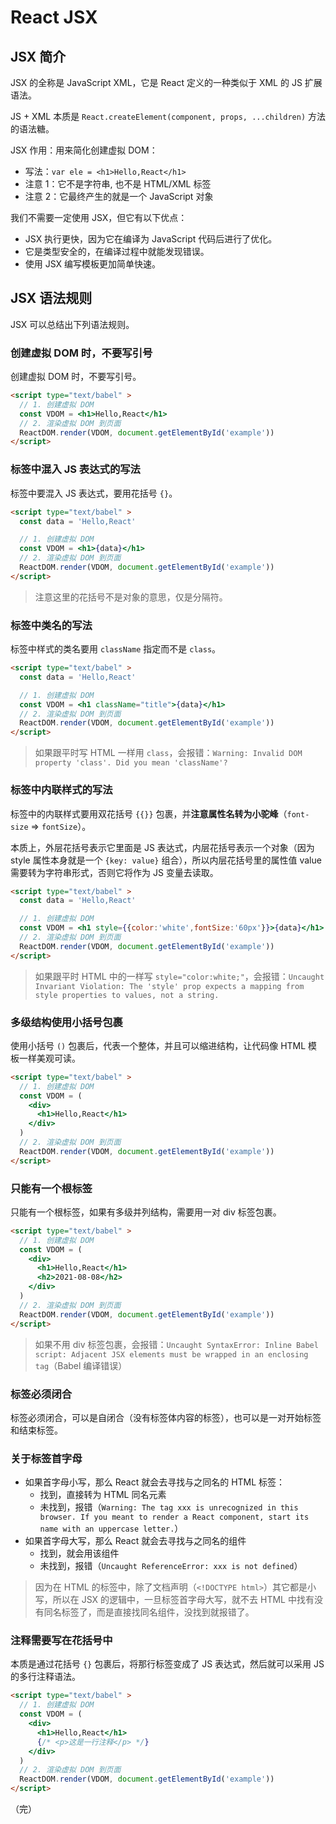 # React JSX

## JSX 简介

JSX 的全称是 JavaScript XML，它是 React 定义的一种类似于 XML 的 JS 扩展语法。

JS + XML 本质是 `React.createElement(component, props, ...children)` 方法的语法糖。

JSX 作用：用来简化创建虚拟 DOM：

* 写法：`var ele = <h1>Hello,React</h1>`
* 注意 1：它不是字符串, 也不是 HTML/XML 标签
* 注意 2：它最终产生的就是一个 JavaScript 对象

我们不需要一定使用 JSX，但它有以下优点：

* JSX 执行更快，因为它在编译为 JavaScript 代码后进行了优化。
* 它是类型安全的，在编译过程中就能发现错误。
* 使用 JSX 编写模板更加简单快速。

## JSX 语法规则

JSX 可以总结出下列语法规则。

### 创建虚拟 DOM 时，不要写引号

创建虚拟 DOM 时，不要写引号。

```html {3}
<script type="text/babel" >
  // 1. 创建虚拟 DOM
  const VDOM = <h1>Hello,React</h1>
  // 2. 渲染虚拟 DOM 到页面
  ReactDOM.render(VDOM, document.getElementById('example'))
</script>
```

### 标签中混入 JS 表达式的写法

标签中要混入 JS 表达式，要用花括号 `{}`。

```html {5}
<script type="text/babel" >
  const data = 'Hello,React'

  // 1. 创建虚拟 DOM
  const VDOM = <h1>{data}</h1>
  // 2. 渲染虚拟 DOM 到页面
  ReactDOM.render(VDOM, document.getElementById('example'))
</script>
```

> 注意这里的花括号不是对象的意思，仅是分隔符。

### 标签中类名的写法

标签中样式的类名要用 `className` 指定而不是 `class`。

```html {5}
<script type="text/babel" >
  const data = 'Hello,React'

  // 1. 创建虚拟 DOM
  const VDOM = <h1 className="title">{data}</h1>
  // 2. 渲染虚拟 DOM 到页面
  ReactDOM.render(VDOM, document.getElementById('example'))
</script>
```

> 如果跟平时写 HTML 一样用 `class`，会报错：`Warning: Invalid DOM property 'class'. Did you mean 'className'?`

### 标签中内联样式的写法

标签中的内联样式要用双花括号 `{{}}` 包裹，并**注意属性名转为小驼峰**（`font-size` => `fontSize`）。

本质上，外层花括号表示它里面是 JS 表达式，内层花括号表示一个对象（因为 style 属性本身就是一个 `{key: value}` 组合），所以内层花括号里的属性值 value 需要转为字符串形式，否则它将作为 JS 变量去读取。

```html {5}
<script type="text/babel" >
  const data = 'Hello,React'

  // 1. 创建虚拟 DOM
  const VDOM = <h1 style={{color:'white',fontSize:'60px'}}>{data}</h1>
  // 2. 渲染虚拟 DOM 到页面
  ReactDOM.render(VDOM, document.getElementById('example'))
</script>
```

> 如果跟平时 HTML 中的一样写 `style="color:white;"`，会报错：`Uncaught Invariant Violation: The 'style' prop expects a mapping from style properties to values, not a string.`

### 多级结构使用小括号包裹

使用小括号 `()` 包裹后，代表一个整体，并且可以缩进结构，让代码像 HTML 模板一样美观可读。

```html {3-7}
<script type="text/babel" >
  // 1. 创建虚拟 DOM
  const VDOM = (
    <div>
      <h1>Hello,React</h1>
    </div>
  )
  // 2. 渲染虚拟 DOM 到页面
  ReactDOM.render(VDOM, document.getElementById('example'))
</script>
```

### 只能有一个根标签

只能有一个根标签，如果有多级并列结构，需要用一对 div 标签包裹。

```html {4-7}
<script type="text/babel" >
  // 1. 创建虚拟 DOM
  const VDOM = (
    <div>
      <h1>Hello,React</h1>
      <h2>2021-08-08</h2>
    </div>
  )
  // 2. 渲染虚拟 DOM 到页面
  ReactDOM.render(VDOM, document.getElementById('example'))
</script>
```

> 如果不用 div 标签包裹，会报错：`Uncaught SyntaxError: Inline Babel script: Adjacent JSX elements must be wrapped in an enclosing tag`（Babel 编译错误）

### 标签必须闭合

标签必须闭合，可以是自闭合（没有标签体内容的标签），也可以是一对开始标签和结束标签。

### 关于标签首字母

* 如果首字母小写，那么 React 就会去寻找与之同名的 HTML 标签：
  * 找到，直接转为 HTML 同名元素
  * 未找到，报错（`Warning: The tag xxx is unrecognized in this browser. If you meant to render a React component, start its name with an uppercase letter.`）
* 如果首字母大写，那么 React 就会去寻找与之同名的组件
  * 找到，就会用该组件
  * 未找到，报错（`Uncaught ReferenceError: xxx is not defined`）

> 因为在 HTML 的标签中，除了文档声明（`<!DOCTYPE html>`）其它都是小写，所以在 JSX 的逻辑中，一旦标签首字母大写，就不去 HTML 中找有没有同名标签了，而是直接找同名组件，没找到就报错了。

### 注释需要写在花括号中

本质是通过花括号 `{}` 包裹后，将那行标签变成了 JS 表达式，然后就可以采用 JS 的多行注释语法。

```html
<script type="text/babel" >
  // 1. 创建虚拟 DOM
  const VDOM = (
    <div>
      <h1>Hello,React</h1>
      {/* <p>这是一行注释</p> */}
    </div>
  )
  // 2. 渲染虚拟 DOM 到页面
  ReactDOM.render(VDOM, document.getElementById('example'))
</script>
```

（完）
